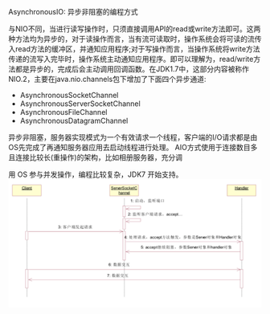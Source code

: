 AsynchronousIO: 异步非阻塞的编程方式 

与NIO不同，当进行读写操作时，只须直接调用API的read或write方法即可。这两种方法均为异步的，对于读操作而言，当有流可读取时，操作系统会将可读的流传入read方法的缓冲区，并通知应用程序;对于写操作而言，当操作系统将write方法传递的流写入完毕时，操作系统主动通知应用程序。即可以理解为，read/write方法都是异步的，完成后会主动调用回调函数。在JDK1.7中，这部分内容被称作NIO.2，主要在java.nio.channels包下增加了下面四个异步通道:

- AsynchronousSocketChannel
- AsynchronousServerSocketChannel 
- AsynchronousFileChannel
- AsynchronousDatagramChannel 

异步非阻塞，服务器实现模式为一个有效请求一个线程，客户端的I/O请求都是由OS先完成了再通知服务器应用去启动线程进行处理。
AIO方式使用于连接数目多且连接比较长(重操作)的架构，比如相册服务器，充分调

用 OS 参与并发操作，编程比较复杂，JDK7 开始支持。 
![](/pic/WX20190527-191712@2x.png)

